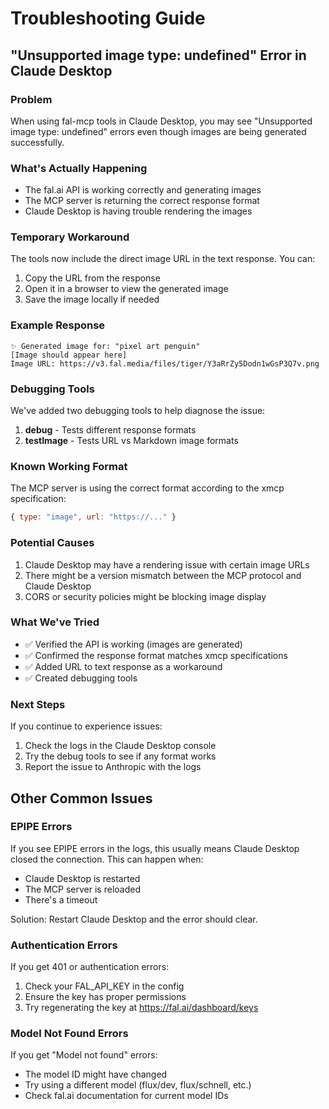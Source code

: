 # Troubleshooting Guide

## "Unsupported image type: undefined" Error in Claude Desktop

### Problem
When using fal-mcp tools in Claude Desktop, you may see "Unsupported image type: undefined" errors even though images are being generated successfully.

### What's Actually Happening
- The fal.ai API is working correctly and generating images
- The MCP server is returning the correct response format
- Claude Desktop is having trouble rendering the images

### Temporary Workaround
The tools now include the direct image URL in the text response. You can:
1. Copy the URL from the response
2. Open it in a browser to view the generated image
3. Save the image locally if needed

### Example Response
```
✨ Generated image for: "pixel art penguin"
[Image should appear here]
Image URL: https://v3.fal.media/files/tiger/Y3aRrZy5Dodn1wGsP3Q7v.png
```

### Debugging Tools
We've added two debugging tools to help diagnose the issue:

1. **debug** - Tests different response formats
2. **testImage** - Tests URL vs Markdown image formats

### Known Working Format
The MCP server is using the correct format according to the xmcp specification:
```javascript
{ type: "image", url: "https://..." }
```

### Potential Causes
1. Claude Desktop may have a rendering issue with certain image URLs
2. There might be a version mismatch between the MCP protocol and Claude Desktop
3. CORS or security policies might be blocking image display

### What We've Tried
- ✅ Verified the API is working (images are generated)
- ✅ Confirmed the response format matches xmcp specifications
- ✅ Added URL to text response as a workaround
- ✅ Created debugging tools

### Next Steps
If you continue to experience issues:
1. Check the logs in the Claude Desktop console
2. Try the debug tools to see if any format works
3. Report the issue to Anthropic with the logs

## Other Common Issues

### EPIPE Errors
If you see EPIPE errors in the logs, this usually means Claude Desktop closed the connection. This can happen when:
- Claude Desktop is restarted
- The MCP server is reloaded
- There's a timeout

Solution: Restart Claude Desktop and the error should clear.

### Authentication Errors
If you get 401 or authentication errors:
1. Check your FAL_API_KEY in the config
2. Ensure the key has proper permissions
3. Try regenerating the key at https://fal.ai/dashboard/keys

### Model Not Found Errors
If you get "Model not found" errors:
- The model ID might have changed
- Try using a different model (flux/dev, flux/schnell, etc.)
- Check fal.ai documentation for current model IDs
